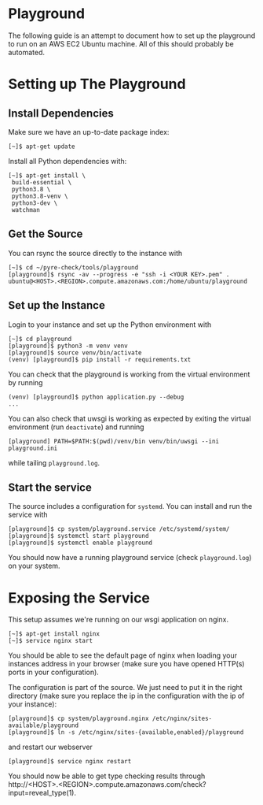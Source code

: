 # Playground

The following guide is an attempt to document how to set up the playground to run on an AWS EC2 Ubuntu machine. All of this should probably be automated.

# Setting up The Playground

## Install Dependencies
Make sure we have an up-to-date package index:

```shell
[~]$ apt-get update
```
Install all Python dependencies with:
```shell
[~]$ apt-get install \
 build-essential \
 python3.8 \
 python3.8-venv \
 python3-dev \
 watchman
 ```

## Get the Source
You can rsync the source directly to the instance with
```shell
[~]$ cd ~/pyre-check/tools/playground
[playground]$ rsync -av --progress -e "ssh -i <YOUR KEY>.pem" . ubuntu@<HOST>.<REGION>.compute.amazonaws.com:/home/ubuntu/playground
```

## Set up the Instance
Login to your instance and set up the Python environment with
```shell
[~]$ cd playground
[playground]$ python3 -m venv venv
[playground]$ source venv/bin/activate
(venv) [playground]$ pip install -r requirements.txt
```

You can check that the playground is working from the virtual environment by running
```shell
(venv) [playground]$ python application.py --debug
...
```

You can also check that uwsgi is working as expected by exiting the virtual environment (run `deactivate`) and running
```shell
[playground] PATH=$PATH:$(pwd)/venv/bin venv/bin/uwsgi --ini playground.ini
```
while tailing `playground.log`.

## Start the service
The source includes a configuration for `systemd`. You can install and run the service with
```shell
[playground]$ cp system/playground.service /etc/systemd/system/
[playground]$ systemctl start playground
[playground]$ systemctl enable playground
```

You should now have a running playground service (check `playground.log`) on your system.

# Exposing the Service
This setup assumes we're running on our wsgi application on nginx.
```shell
[~]$ apt-get install nginx
[~]$ service nginx start
```
You should be able to see the default page of nginx when loading your instances address in your browser (make sure you have opened HTTP(s) ports in your configuration).

The configuration is part of the source. We just need to put it in the right directory (make sure you replace the ip in the configuration with the ip of your instance):
```shell
[playground]$ cp system/playground.nginx /etc/nginx/sites-available/playground
[playground]$ ln -s /etc/nginx/sites-{available,enabled}/playground
```

and restart our webserver
```shell
[playground]$ service nginx restart
```

You should now be able to get type checking results through http://\<HOST\>.\<REGION\>.compute.amazonaws.com/check?input=reveal_type(1).
